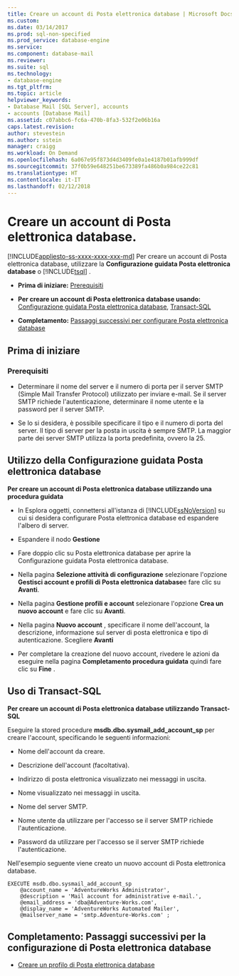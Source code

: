 ```yaml
---
title: Creare un account di Posta elettronica database | Microsoft Docs
ms.custom: 
ms.date: 03/14/2017
ms.prod: sql-non-specified
ms.prod_service: database-engine
ms.service: 
ms.component: database-mail
ms.reviewer: 
ms.suite: sql
ms.technology:
- database-engine
ms.tgt_pltfrm: 
ms.topic: article
helpviewer_keywords:
- Database Mail [SQL Server], accounts
- accounts [Database Mail]
ms.assetid: c07abbc6-fc6a-470b-8fa3-532f2e06b16a
caps.latest.revision: 
author: stevestein
ms.author: sstein
manager: craigg
ms.workload: On Demand
ms.openlocfilehash: 6a067e95f873d4d3409fe0a1e4187b01afb999df
ms.sourcegitcommit: 37f0b59e648251be673389fa486b0a984ce22c81
ms.translationtype: HT
ms.contentlocale: it-IT
ms.lasthandoff: 02/12/2018
---
```

# <a name="create-a-database-mail-account"></a>Creare un account di Posta elettronica database.
[!INCLUDE[appliesto-ss-xxxx-xxxx-xxx-md](../../includes/appliesto-ss-xxxx-xxxx-xxx-md.md)]
Per creare un account di Posta elettronica database, utilizzare la **Configurazione guidata Posta elettronica database** o [!INCLUDE[tsql](../../includes/tsql-md.md)] .  
  
-   **Prima di iniziare:**  [Prerequisiti](#Prerequisites)  
  
-   **Per creare un account di Posta elettronica database usando:**  [Configurazione guidata Posta elettronica database](#SSMSProcedure), [Transact-SQL](#TsqlProcedure)  
  
-   **Completamento:**  [Passaggi successivi per configurare Posta elettronica database](#FollowUp)  
  
##  <a name="BeforeYouBegin"></a> Prima di iniziare  
  
###  <a name="Prerequisites"></a> Prerequisiti  
  
-   Determinare il nome del server e il numero di porta per il server SMTP (Simple Mail Transfer Protocol) utilizzato per inviare e-mail. Se il server SMTP richiede l'autenticazione, determinare il nome utente e la password per il server SMTP.  
  
-   Se lo si desidera, è possibile specificare il tipo e il numero di porta del server. Il tipo di server per la posta in uscita è sempre SMTP. La maggior parte dei server SMTP utilizza la porta predefinita, ovvero la 25.  
  
##  <a name="SSMSProcedure"></a> Utilizzo della Configurazione guidata Posta elettronica database  
 **Per creare un account di Posta elettronica database utilizzando una procedura guidata**  
  
-   In Esplora oggetti, connettersi all'istanza di [!INCLUDE[ssNoVersion](../../includes/ssnoversion-md.md)] su cui si desidera configurare Posta elettronica database ed espandere l'albero di server.  
  
-   Espandere il nodo **Gestione**  
  
-   Fare doppio clic su Posta elettronica database per aprire la Configurazione guidata Posta elettronica database.  
  
-   Nella pagina **Selezione attività di configurazione** selezionare l'opzione **Gestisci account e profili di Posta elettronica database**e fare clic su **Avanti**.  
  
-   Nella pagina **Gestione profili e account** selezionare l'opzione **Crea un nuovo account** e fare clic su **Avanti**.  
  
-   Nella pagina **Nuovo account** , specificare il nome dell'account, la descrizione, informazione sul server di posta elettronica e tipo di autenticazione. Scegliere **Avanti**  
  
-   Per completare la creazione del nuovo account, rivedere le azioni da eseguire nella pagina **Completamento procedura guidata** quindi fare clic su **Fine** .  
  
##  <a name="TsqlProcedure"></a> Uso di Transact-SQL  
 **Per creare un account di Posta elettronica database utilizzando Transact-SQL**  
  
 Eseguire la stored procedure **msdb.dbo.sysmail_add_account_sp** per creare l'account, specificando le seguenti informazioni:  
  
-   Nome dell'account da creare.  
  
-   Descrizione dell'account (facoltativa).  
  
-   Indirizzo di posta elettronica visualizzato nei messaggi in uscita.  
  
-   Nome visualizzato nei messaggi in uscita.  
  
-   Nome del server SMTP.  
  
-   Nome utente da utilizzare per l'accesso se il server SMTP richiede l'autenticazione.  
  
-   Password da utilizzare per l'accesso se il server SMTP richiede l'autenticazione.  
  
 Nell'esempio seguente viene creato un nuovo account di Posta elettronica database.  
  
```  
EXECUTE msdb.dbo.sysmail_add_account_sp  
    @account_name = 'AdventureWorks Administrator',  
    @description = 'Mail account for administrative e-mail.',  
    @email_address = 'dba@Adventure-Works.com',  
    @display_name = 'AdventureWorks Automated Mailer',  
    @mailserver_name = 'smtp.Adventure-Works.com' ;  
```  
  
##  <a name="FollowUp"></a> Completamento: Passaggi successivi per la configurazione di Posta elettronica database  
  
-   [Creare un profilo di Posta elettronica database](../../relational-databases/database-mail/create-a-database-mail-profile.md)  
  
  
